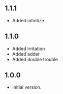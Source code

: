 ## 1.1.1

- Added infintize

## 1.1.0

- Added irritation
- Added adder
- Added double trouble

## 1.0.0

- Initial version.
